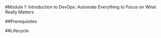#Module 1: Introduction to DevOps: Automate Everything to Focus on What Really Matters


##Prerequisites

##Lifecycle
